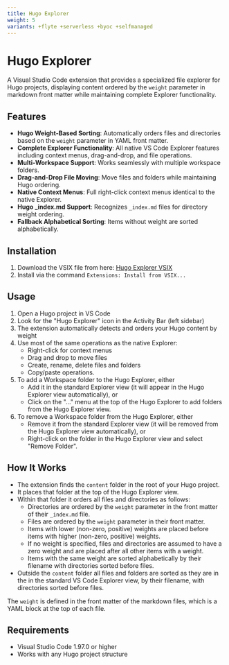 ```yaml
---
title: Hugo Explorer
weight: 5
variants: +flyte +serverless +byoc +selfmanaged
---
```


# Hugo Explorer

A Visual Studio Code extension that provides a specialized file explorer for Hugo projects,
displaying content ordered by the `weight` parameter in markdown front matter while maintaining complete Explorer functionality.

## Features

* **Hugo Weight-Based Sorting**: Automatically orders files and directories based on the `weight` parameter in YAML front matter.
* **Complete Explorer Functionality**: All native VS Code Explorer features including context menus, drag-and-drop, and file operations.
* **Multi-Workspace Support**: Works seamlessly with multiple workspace folders.
* **Drag-and-Drop File Moving**: Move files and folders while maintaining Hugo ordering.
* **Native Context Menus**: Full right-click context menus identical to the native Explorer.
* **Hugo _index.md Support**: Recognizes `_index.md` files for directory weight ordering.
* **Fallback Alphabetical Sorting**: Items without weight are sorted alphabetically.

## Installation

1. Download the VSIX file from here: [Hugo Explorer VSIX](../../_static/public/hugo-explorer.vsix)
2. Install via the command `Extensions: Install from VSIX...`

## Usage

1. Open a Hugo project in VS Code
2. Look for the "Hugo Explorer" icon in the Activity Bar (left sidebar)
3. The extension automatically detects and orders your Hugo content by weight
4. Use most of the same operations as the native Explorer:
   - Right-click for context menus
   - Drag and drop to move files
   - Create, rename, delete files and folders
   - Copy/paste operations.
5. To add a Workspace folder to the Hugo Explorer, either
   - Add it in the standard Explorer view (it will appear in the Hugo Explorer view automatically), or
   - Click on the "..." menu at the top of the Hugo Explorer to add folders from the Hugo Explorer view.
6. To remove a Workspace folder from the Hugo Explorer, either
   - Remove it from the standard Explorer view (it will be removed from the Hugo Explorer view automatically), or
   - Right-click on the folder in the Hugo Explorer view and select "Remove Folder".

## How It Works

* The extension finds the `content` folder in the root of your Hugo project.
* It places that folder at the top of the Hugo Explorer view.
* Within that folder it orders all files and directories as follows:
  - Directories are ordered by the `weight` parameter in the front matter of their `_index.md` file.
  - Files are ordered by the `weight` parameter in their front matter.
  - Items with lower (non-zero, positive) weights are placed before items with higher (non-zero, positive) weights.
  - If no weight is specified, files and directories are assumed to have a zero weight and are placed after all other items with a weight.
  - Items with the same weight are sorted alphabetically by their filename with directories sorted before files.
* Outside the `content` folder all files and folders are sorted as they are in the in the standard VS Code Explorer view, by their filename, with directories sorted before files.

The `weight` is defined in the front matter of the markdown files, which is a YAML block at the top of each file.

## Requirements

- Visual Studio Code 1.97.0 or higher
- Works with any Hugo project structure

